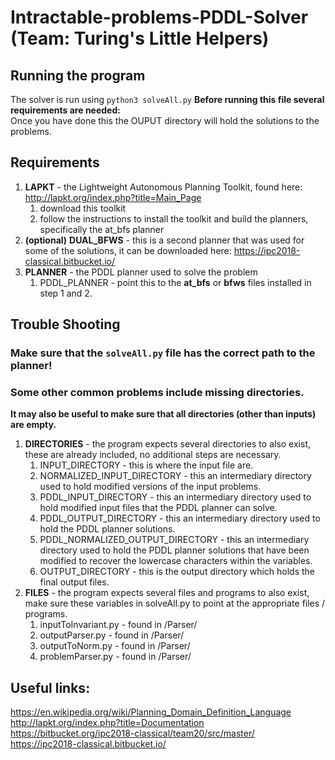 # Intractable-problems-PDDL-Solver (Team: Turing's Little Helpers)
## Running the program

The solver is run using ``python3 solveAll.py`` 
**Before running this file several requirements are needed:**  
Once you have done this the OUPUT directory will hold the solutions to the problems.  

## Requirements
1. **LAPKT** - the Lightweight Autonomous Planning Toolkit, found here: http://lapkt.org/index.php?title=Main_Page
	1. download this toolkit
	2. follow the instructions to install the toolkit and build the planners, specifically the at_bfs planner
2. __(optional)__ **DUAL_BFWS** - this is a second planner that was used for some of the solutions, it can be downloaded here: https://ipc2018-classical.bitbucket.io/
3. **PLANNER** - the PDDL planner used to solve the problem
	1. PDDL_PLANNER - point this to the **at_bfs** or **bfws** files installed in step 1 and 2.
## Trouble Shooting
### Make sure that the ``solveAll.py`` file has the correct path to the planner!
### Some other common problems include missing directories.
**It may also be useful to make sure that all directories (other than inputs) are empty.**
1. **DIRECTORIES** - the program expects several directories to also exist, these are already included, no additional steps are necessary.
	1. INPUT_DIRECTORY - this is where the input file are.
	2. NORMALIZED_INPUT_DIRECTORY - this an intermediary directory used to hold modified versions of the input problems.
	3. PDDL_INPUT_DIRECTORY - this an intermediary directory used to hold modified input files that the PDDL planner can solve.
	4. PDDL_OUTPUT_DIRECTORY - this an intermediary directory used to hold the PDDL planner solutions.
	5. PDDL_NORMALIZED_OUTPUT_DIRECTORY - this an intermediary directory used to hold the PDDL planner solutions that have been modified to recover the lowercase characters within the variables.
	6. OUTPUT_DIRECTORY - this is the output directory which holds the final output files.
2. **FILES** - the program expects several files and programs to also exist, make sure these variables in solveAll.py to point at the appropriate files / programs.
	1. inputToInvariant.py - found in /Parser/
	2. outputParser.py - found in /Parser/
	3. outputToNorm.py - found in /Parser/
	4. problemParser.py - found in /Parser/
## Useful links:
https://en.wikipedia.org/wiki/Planning_Domain_Definition_Language  
http://lapkt.org/index.php?title=Documentation  
https://bitbucket.org/ipc2018-classical/team20/src/master/  
https://ipc2018-classical.bitbucket.io/  



